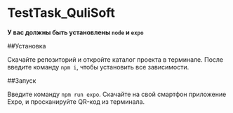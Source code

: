 # TestTask_QuliSoft

**У вас должны быть установлены `node` и `expo`**

##Установка

Скачайте репозиторий и откройте каталог проекта в терминале. После введите команду `npm i`, чтобы установить все зависимости.

##Запуск

Введите команду `npm run expo`. Скачайте на свой смартфон приложение Expo, и просканируйте QR-код из терминала.
